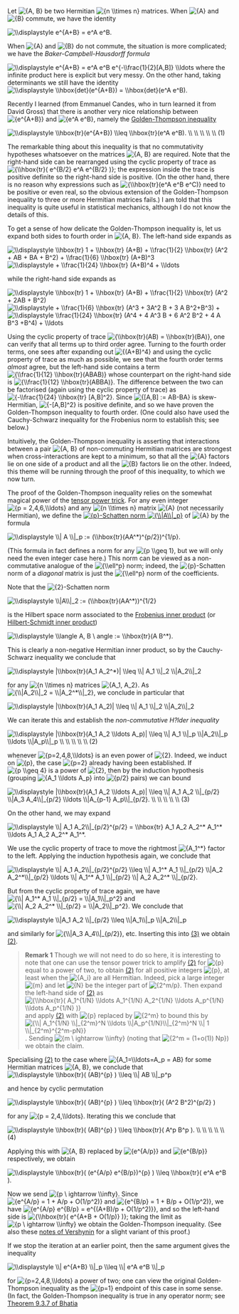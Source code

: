Let <img title="{A, B}" src="http://l.wordpress.com/latex.php?latex=%7BA%2C+B%7D&amp;bg=ffffff&amp;fg=000000&amp;s=0" alt="{A, B}" /> be two Hermitian <img title="{n \\times n}" src="http://l.wordpress.com/latex.php?latex=%7Bn+%5Ctimes+n%7D&amp;bg=ffffff&amp;fg=000000&amp;s=0" alt="{n \\times n}" /> matrices. When <img title="{A}" src="http://l.wordpress.com/latex.php?latex=%7BA%7D&amp;bg=ffffff&amp;fg=000000&amp;s=0" alt="{A}" /> and <img title="{B}" src="http://l.wordpress.com/latex.php?latex=%7BB%7D&amp;bg=ffffff&amp;fg=000000&amp;s=0" alt="{B}" /> commute, we have the identity

<img title="\\displaystyle  e^{A+B} =  e^A e^B." src="http://l.wordpress.com/latex.php?latex=%5Cdisplaystyle++e%5E%7BA%2BB%7D+%3D+e%5EA+e%5EB.&amp;bg=ffffff&amp;fg=000000&amp;s=0" alt="\\displaystyle  e^{A+B} = e^A e^B." />

When <img title="{A}" src="http://l.wordpress.com/latex.php?latex=%7BA%7D&amp;bg=ffffff&amp;fg=000000&amp;s=0" alt="{A}" /> and <img title="{B}" src="http://l.wordpress.com/latex.php?latex=%7BB%7D&amp;bg=ffffff&amp;fg=000000&amp;s=0" alt="{B}" /> do not commute, the situation is  more complicated; we have the <em>Baker-Campbell-Hausdorff formula</em>

<em> </em>

<img title="\\displaystyle  e^{A+B} = e^A e^B e^{-\\frac{1}{2}[A,B]} \\ldots" src="http://l.wordpress.com/latex.php?latex=%5Cdisplaystyle++e%5E%7BA%2BB%7D+%3D+e%5EA+e%5EB+e%5E%7B-%5Cfrac%7B1%7D%7B2%7D%5BA%2CB%5D%7D+%5Cldots&amp;bg=ffffff&amp;fg=000000&amp;s=0" alt="\\displaystyle  e^{A+B} = e^A e^B e^{-\\frac{1}{2}[A,B]} \\ldots" />
<!--more-->
where the infinite product here is explicit but very messy. On the  other hand, taking determinants we still have the identity

<img title="\\displaystyle  \\hbox{det}(e^{A+B}) = \\hbox{det}(e^A e^B)." src="http://l.wordpress.com/latex.php?latex=%5Cdisplaystyle++%5Chbox%7Bdet%7D%28e%5E%7BA%2BB%7D%29+%3D+%5Chbox%7Bdet%7D%28e%5EA+e%5EB%29.&amp;bg=ffffff&amp;fg=000000&amp;s=0" alt="\\displaystyle  \\hbox{det}(e^{A+B}) = \\hbox{det}(e^A e^B)." />

Recently I learned (from Emmanuel Candes, who in turn learned it  from David Gross) that there is another very nice relationship between <img title="{e^{A+B}}" src="http://l.wordpress.com/latex.php?latex=%7Be%5E%7BA%2BB%7D%7D&amp;bg=ffffff&amp;fg=000000&amp;s=0" alt="{e^{A+B}}" /> and <img title="{e^A e^B}" src="http://l.wordpress.com/latex.php?latex=%7Be%5EA+e%5EB%7D&amp;bg=ffffff&amp;fg=000000&amp;s=0" alt="{e^A e^B}" />, namely the <a href="http://en.wikipedia.org/wiki/Golden%E2%80%93Thompson_inequality">Golden-Thompson  inequality</a> <a name="amanor"> </a>

<a name="amanor"><img title="\\displaystyle  \\hbox{tr}(e^{A+B}) \\leq \\hbox{tr}(e^A  e^B). \\ \\ \\ \\ \\ (1)" src="http://l.wordpress.com/latex.php?latex=%5Cdisplaystyle++%5Chbox%7Btr%7D%28e%5E%7BA%2BB%7D%29+%5Cleq+%5Chbox%7Btr%7D%28e%5EA+e%5EB%29.+%5C+%5C+%5C+%5C+%5C+%281%29&amp;bg=ffffff&amp;fg=000000&amp;s=0" alt="\\displaystyle  \\hbox{tr}(e^{A+B}) \\leq \\hbox{tr}(e^A e^B). \\ \\ \\ \\  \\ (1)" /></a>

The remarkable thing about this inequality is that no commutativity  hypotheses whatsoever on the matrices <img title="{A, B}" src="http://l.wordpress.com/latex.php?latex=%7BA%2C+B%7D&amp;bg=ffffff&amp;fg=000000&amp;s=0" alt="{A, B}" /> are required. Note that the  right-hand side can be rearranged using the cyclic property of trace as <img title="{\\hbox{tr}( e^{B/2} e^A  e^{B/2} )}" src="http://l.wordpress.com/latex.php?latex=%7B%5Chbox%7Btr%7D%28+e%5E%7BB%2F2%7D+e%5EA+e%5E%7BB%2F2%7D+%29%7D&amp;bg=ffffff&amp;fg=000000&amp;s=0" alt="{\\hbox{tr}( e^{B/2} e^A e^{B/2} )}" />; the expression inside the trace is positive  definite so the right-hand side is positive. (On the other hand, there  is no reason why expressions such as <img title="{\\hbox{tr}(e^A e^B e^C)}" src="http://l.wordpress.com/latex.php?latex=%7B%5Chbox%7Btr%7D%28e%5EA+e%5EB+e%5EC%29%7D&amp;bg=ffffff&amp;fg=000000&amp;s=0" alt="{\\hbox{tr}(e^A e^B e^C)}" /> need to be positive or even real, so the obvious  extension of the Golden-Thompson inequality to three or more Hermitian  matrices fails.) I am told that this inequality is quite useful in  statistical mechanics, although I do not know the details of this.

To get a sense of how delicate the Golden-Thompson inequality is, let us  expand both sides to fourth order in <img title="{A, B}" src="http://l.wordpress.com/latex.php?latex=%7BA%2C+B%7D&amp;bg=ffffff&amp;fg=000000&amp;s=0" alt="{A, B}" />. The left-hand side expands  as

<img title="\\displaystyle  \\hbox{tr} 1 + \\hbox{tr} (A+B) + \\frac{1}{2}  \\hbox{tr} (A^2 + AB + BA + B^2) + \\frac{1}{6} \\hbox{tr} (A+B)^3 " src="http://l.wordpress.com/latex.php?latex=%5Cdisplaystyle++%5Chbox%7Btr%7D+1+%2B+%5Chbox%7Btr%7D+%28A%2BB%29+%2B+%5Cfrac%7B1%7D%7B2%7D+%5Chbox%7Btr%7D+%28A%5E2+%2B+AB+%2B+BA+%2B+B%5E2%29+%2B+%5Cfrac%7B1%7D%7B6%7D+%5Chbox%7Btr%7D+%28A%2BB%29%5E3+&amp;bg=ffffff&amp;fg=000000&amp;s=0" alt="\\displaystyle  \\hbox{tr} 1 + \\hbox{tr} (A+B) + \\frac{1}{2}  \\hbox{tr} (A^2 + AB + BA + B^2) + \\frac{1}{6} \\hbox{tr} (A+B)^3 " />

<img title="\\displaystyle  + \\frac{1}{24} \\hbox{tr} (A+B)^4 + \\ldots" src="http://l.wordpress.com/latex.php?latex=%5Cdisplaystyle++%2B+%5Cfrac%7B1%7D%7B24%7D+%5Chbox%7Btr%7D+%28A%2BB%29%5E4+%2B+%5Cldots&amp;bg=ffffff&amp;fg=000000&amp;s=0" alt="\\displaystyle  + \\frac{1}{24} \\hbox{tr} (A+B)^4 + \\ldots" />

while the right-hand side expands as

<img title="\\displaystyle  \\hbox{tr} 1 +  \\hbox{tr} (A+B) + \\frac{1}{2} \\hbox{tr} (A^2 + 2AB + B^2) " src="http://l.wordpress.com/latex.php?latex=%5Cdisplaystyle++%5Chbox%7Btr%7D+1+%2B+%5Chbox%7Btr%7D+%28A%2BB%29+%2B+%5Cfrac%7B1%7D%7B2%7D+%5Chbox%7Btr%7D+%28A%5E2+%2B+2AB+%2B+B%5E2%29+&amp;bg=ffffff&amp;fg=000000&amp;s=0" alt="\\displaystyle  \\hbox{tr} 1 + \\hbox{tr} (A+B) + \\frac{1}{2}  \\hbox{tr} (A^2 + 2AB + B^2) " />

<img title="\\displaystyle  + \\frac{1}{6} \\hbox{tr} (A^3 + 3A^2 B  + 3 A B^2+B^3) + " src="http://l.wordpress.com/latex.php?latex=%5Cdisplaystyle++%2B+%5Cfrac%7B1%7D%7B6%7D+%5Chbox%7Btr%7D+%28A%5E3+%2B+3A%5E2+B+%2B+3+A+B%5E2%2BB%5E3%29+%2B+&amp;bg=ffffff&amp;fg=000000&amp;s=0" alt="\\displaystyle  + \\frac{1}{6} \\hbox{tr} (A^3 + 3A^2 B + 3 A  B^2+B^3) + " />

<img title="\\displaystyle  \\frac{1}{24} \\hbox{tr}  (A^4 + 4 A^3 B + 6 A^2 B^2 + 4 A B^3 +B^4) + \\ldots" src="http://l.wordpress.com/latex.php?latex=%5Cdisplaystyle++%5Cfrac%7B1%7D%7B24%7D+%5Chbox%7Btr%7D+%28A%5E4+%2B+4+A%5E3+B+%2B+6+A%5E2+B%5E2+%2B+4+A+B%5E3+%2BB%5E4%29+%2B+%5Cldots&amp;bg=ffffff&amp;fg=000000&amp;s=0" alt="\\displaystyle  \\frac{1}{24} \\hbox{tr} (A^4 + 4 A^3 B + 6 A^2 B^2 +  4 A B^3 +B^4) + \\ldots" />

Using the cyclic property of trace <img title="{\\hbox{tr}(AB) =  \\hbox{tr}(BA)}" src="http://l.wordpress.com/latex.php?latex=%7B%5Chbox%7Btr%7D%28AB%29+%3D+%5Chbox%7Btr%7D%28BA%29%7D&amp;bg=ffffff&amp;fg=000000&amp;s=0" alt="{\\hbox{tr}(AB) = \\hbox{tr}(BA)}" />, one can verify that all terms up to  third order agree. Turning to the fourth order terms, one sees after  expanding out <img title="{(A+B)^4}" src="http://l.wordpress.com/latex.php?latex=%7B%28A%2BB%29%5E4%7D&amp;bg=ffffff&amp;fg=000000&amp;s=0" alt="{(A+B)^4}" /> and using the cyclic  property of trace as much as possible, we see that the fourth order  terms <em>almost</em> agree, but the left-hand side contains a term <img title="{\\frac{1}{12}  \\hbox{tr}(ABAB)}" src="http://l.wordpress.com/latex.php?latex=%7B%5Cfrac%7B1%7D%7B12%7D+%5Chbox%7Btr%7D%28ABAB%29%7D&amp;bg=ffffff&amp;fg=000000&amp;s=0" alt="{\\frac{1}{12} \\hbox{tr}(ABAB)}" /> whose counterpart on the right-hand  side is <img title="{\\frac{1}{12}  \\hbox{tr}(ABBA)}" src="http://l.wordpress.com/latex.php?latex=%7B%5Cfrac%7B1%7D%7B12%7D+%5Chbox%7Btr%7D%28ABBA%29%7D&amp;bg=ffffff&amp;fg=000000&amp;s=0" alt="{\\frac{1}{12} \\hbox{tr}(ABBA)}" />. The difference between the two can be  factorised (again using the cyclic property of trace) as <img title="{-\\frac{1}{24} \\hbox{tr}  [A,B]^2}" src="http://l.wordpress.com/latex.php?latex=%7B-%5Cfrac%7B1%7D%7B24%7D+%5Chbox%7Btr%7D+%5BA%2CB%5D%5E2%7D&amp;bg=ffffff&amp;fg=000000&amp;s=0" alt="{-\\frac{1}{24} \\hbox{tr} [A,B]^2}" />. Since <img title="{[A,B] := AB-BA}" src="http://l.wordpress.com/latex.php?latex=%7B%5BA%2CB%5D+%3A%3D+AB-BA%7D&amp;bg=ffffff&amp;fg=000000&amp;s=0" alt="{[A,B] := AB-BA}" /> is  skew-Hermitian, <img title="{-[A,B]^2}" src="http://l.wordpress.com/latex.php?latex=%7B-%5BA%2CB%5D%5E2%7D&amp;bg=ffffff&amp;fg=000000&amp;s=0" alt="{-[A,B]^2}" /> is positive  definite, and so we have proven the Golden-Thompson inequality to fourth  order. (One could also have used the Cauchy-Schwarz inequality for the  Frobenius norm to establish this; see below.)

Intuitively, the Golden-Thompson inequality is asserting that  interactions between a pair <img title="{A, B}" src="http://l.wordpress.com/latex.php?latex=%7BA%2C+B%7D&amp;bg=ffffff&amp;fg=000000&amp;s=0" alt="{A, B}" /> of non-commuting Hermitian  matrices are strongest when cross-interactions are kept to a minimum, so  that all the <img title="{A}" src="http://l.wordpress.com/latex.php?latex=%7BA%7D&amp;bg=ffffff&amp;fg=000000&amp;s=0" alt="{A}" /> factors lie on one side of a  product and all the <img title="{B}" src="http://l.wordpress.com/latex.php?latex=%7BB%7D&amp;bg=ffffff&amp;fg=000000&amp;s=0" alt="{B}" /> factors lie on the other. Indeed,  this theme will be running through the proof of this inequality, to  which we now turn.

The proof of the Golden-Thompson inequality relies on the somewhat  magical power of the <a href="http://www.tricki.org/article/The_tensor_power_trick">tensor power  trick</a>. For any even integer <img title="{p = 2,4,6,\\ldots}" src="http://l.wordpress.com/latex.php?latex=%7Bp+%3D+2%2C4%2C6%2C%5Cldots%7D&amp;bg=ffffff&amp;fg=000000&amp;s=0" alt="{p = 2,4,6,\\ldots}" /> and  any <img title="{n \\times n}" src="http://l.wordpress.com/latex.php?latex=%7Bn+%5Ctimes+n%7D&amp;bg=ffffff&amp;fg=000000&amp;s=0" alt="{n \\times n}" /> matrix <img title="{A}" src="http://l.wordpress.com/latex.php?latex=%7BA%7D&amp;bg=ffffff&amp;fg=000000&amp;s=0" alt="{A}" /> (not necessarily Hermitian), we  define the <a href="http://en.wikipedia.org/wiki/Schatten_norm"><img title="{p}" src="http://l.wordpress.com/latex.php?latex=%7Bp%7D&amp;bg=ffffff&amp;fg=000000&amp;s=0" alt="{p}" />-Schatten norm <img title="{\\|A\\|_p}" src="http://l.wordpress.com/latex.php?latex=%7B%5C%7CA%5C%7C_p%7D&amp;bg=ffffff&amp;fg=000000&amp;s=0" alt="{\\|A\\|_p}" /></a> of <img title="{A}" src="http://l.wordpress.com/latex.php?latex=%7BA%7D&amp;bg=ffffff&amp;fg=000000&amp;s=0" alt="{A}" /> by the formula

<img title="\\displaystyle  \\| A \\|_p := (\\hbox{tr}(AA^*)^{p/2})^{1/p}." src="http://l.wordpress.com/latex.php?latex=%5Cdisplaystyle++%5C%7C+A+%5C%7C_p+%3A%3D+%28%5Chbox%7Btr%7D%28AA%5E%2A%29%5E%7Bp%2F2%7D%29%5E%7B1%2Fp%7D.&amp;bg=ffffff&amp;fg=000000&amp;s=0" alt="\\displaystyle  \\| A \\|_p := (\\hbox{tr}(AA^*)^{p/2})^{1/p}." />

(This formula in fact defines a norm for any <img title="{p \\geq 1}" src="http://l.wordpress.com/latex.php?latex=%7Bp+%5Cgeq+1%7D&amp;bg=ffffff&amp;fg=000000&amp;s=0" alt="{p \\geq 1}" />, but we will only  need the even integer case here.) This norm can be viewed as a  non-commutative analogue of the <img title="{\\ell^p}" src="http://l.wordpress.com/latex.php?latex=%7B%5Cell%5Ep%7D&amp;bg=ffffff&amp;fg=000000&amp;s=0" alt="{\\ell^p}" /> norm; indeed, the <img title="{p}" src="http://l.wordpress.com/latex.php?latex=%7Bp%7D&amp;bg=ffffff&amp;fg=000000&amp;s=0" alt="{p}" />-Schatten norm of a <em>diagonal</em> matrix is just the <img title="{\\ell^p}" src="http://l.wordpress.com/latex.php?latex=%7B%5Cell%5Ep%7D&amp;bg=ffffff&amp;fg=000000&amp;s=0" alt="{\\ell^p}" /> norm of the  coefficients.

Note that the <img title="{2}" src="http://l.wordpress.com/latex.php?latex=%7B2%7D&amp;bg=ffffff&amp;fg=000000&amp;s=0" alt="{2}" />-Schatten norm

<img title="\\displaystyle  \\|A\\|_2 := (\\hbox{tr}(AA^*))^{1/2}" src="http://l.wordpress.com/latex.php?latex=%5Cdisplaystyle++%5C%7CA%5C%7C_2+%3A%3D+%28%5Chbox%7Btr%7D%28AA%5E%2A%29%29%5E%7B1%2F2%7D&amp;bg=ffffff&amp;fg=000000&amp;s=0" alt="\\displaystyle  \\|A\\|_2 := (\\hbox{tr}(AA^*))^{1/2}" />

is the Hilbert space norm associated to the <a href="http://en.wikipedia.org/wiki/Matrix_norm#Frobenius_norm">Frobenius  inner product</a> (or <a href="http://en.wikipedia.org/wiki/Hilbert%E2%80%93Schmidt_operator">Hilbert-Schmidt  inner product</a>)

<img title="\\displaystyle  \\langle A, B \angle := \\hbox{tr}(A B^*). " src="http://l.wordpress.com/latex.php?latex=%5Cdisplaystyle++%5Clangle+A%2C+B+%5Crangle+%3A%3D+%5Chbox%7Btr%7D%28A+B%5E%2A%29.+&amp;bg=ffffff&amp;fg=000000&amp;s=0" alt="\\displaystyle  \\langle A, B \angle := \\hbox{tr}(A B^*). " />

This is clearly a non-negative Hermitian inner product, so by the  Cauchy-Schwarz inequality we conclude that

<img title="\\displaystyle  |\\hbox{tr}(A_1 A_2^*)| \\leq \\| A_1 \\|_2 \\|A_2\\|_2" src="http://l.wordpress.com/latex.php?latex=%5Cdisplaystyle++%7C%5Chbox%7Btr%7D%28A_1+A_2%5E%2A%29%7C+%5Cleq+%5C%7C+A_1+%5C%7C_2+%5C%7CA_2%5C%7C_2&amp;bg=ffffff&amp;fg=000000&amp;s=0" alt="\\displaystyle  |\\hbox{tr}(A_1 A_2^*)| \\leq \\| A_1 \\|_2 \\|A_2\\|_2" />

for any <img title="{n \\times n}" src="http://l.wordpress.com/latex.php?latex=%7Bn+%5Ctimes+n%7D&amp;bg=ffffff&amp;fg=000000&amp;s=0" alt="{n \\times n}" /> matrices <img title="{A_1, A_2}" src="http://l.wordpress.com/latex.php?latex=%7BA_1%2C+A_2%7D&amp;bg=ffffff&amp;fg=000000&amp;s=0" alt="{A_1, A_2}" />. As <img title="{\\|A_2\\|_2 = \\|A_2^*\\|_2}" src="http://l.wordpress.com/latex.php?latex=%7B%5C%7CA_2%5C%7C_2+%3D+%5C%7CA_2%5E%2A%5C%7C_2%7D&amp;bg=ffffff&amp;fg=000000&amp;s=0" alt="{\\|A_2\\|_2 = \\|A_2^*\\|_2}" />, we conclude in particular that

<img title="\\displaystyle  |\\hbox{tr}(A_1 A_2)| \\leq \\| A_1 \\|_2 \\|A_2\\|_2" src="http://l.wordpress.com/latex.php?latex=%5Cdisplaystyle++%7C%5Chbox%7Btr%7D%28A_1+A_2%29%7C+%5Cleq+%5C%7C+A_1+%5C%7C_2+%5C%7CA_2%5C%7C_2&amp;bg=ffffff&amp;fg=000000&amp;s=0" alt="\\displaystyle  |\\hbox{tr}(A_1 A_2)| \\leq \\| A_1 \\|_2 \\|A_2\\|_2" />

We can iterate this and establish the <em>non-commutative H?lder  inequality</em> <a name="aap0"> </a>

<a name="aap0"><img title="\\displaystyle   |\\hbox{tr}(A_1 A_2 \\ldots A_p)| \\leq \\| A_1 \\|_p \\|A_2\\|_p \\ldots  \\|A_p\\|_p \\ \\ \\ \\ \\ (2)" src="http://l.wordpress.com/latex.php?latex=%5Cdisplaystyle++%7C%5Chbox%7Btr%7D%28A_1+A_2+%5Cldots+A_p%29%7C+%5Cleq+%5C%7C+A_1+%5C%7C_p+%5C%7CA_2%5C%7C_p+%5Cldots+%5C%7CA_p%5C%7C_p+%5C+%5C+%5C+%5C+%5C+%282%29&amp;bg=ffffff&amp;fg=000000&amp;s=0" alt="\\displaystyle  |\\hbox{tr}(A_1 A_2 \\ldots A_p)| \\leq \\| A_1 \\|_p  \\|A_2\\|_p \\ldots \\|A_p\\|_p \\ \\ \\ \\ \\ (2)" /></a>

whenever <img title="{p=2,4,8,\\ldots}" src="http://l.wordpress.com/latex.php?latex=%7Bp%3D2%2C4%2C8%2C%5Cldots%7D&amp;bg=ffffff&amp;fg=000000&amp;s=0" alt="{p=2,4,8,\\ldots}" /> is an  even power of <img title="{2}" src="http://l.wordpress.com/latex.php?latex=%7B2%7D&amp;bg=ffffff&amp;fg=000000&amp;s=0" alt="{2}" />. Indeed, we induct on <img title="{p}" src="http://l.wordpress.com/latex.php?latex=%7Bp%7D&amp;bg=ffffff&amp;fg=000000&amp;s=0" alt="{p}" />, the case <img title="{p=2}" src="http://l.wordpress.com/latex.php?latex=%7Bp%3D2%7D&amp;bg=ffffff&amp;fg=000000&amp;s=0" alt="{p=2}" /> already having been  established. If <img title="{p \\geq 4}" src="http://l.wordpress.com/latex.php?latex=%7Bp+%5Cgeq+4%7D&amp;bg=ffffff&amp;fg=000000&amp;s=0" alt="{p \\geq 4}" /> is a power of <img title="{2}" src="http://l.wordpress.com/latex.php?latex=%7B2%7D&amp;bg=ffffff&amp;fg=000000&amp;s=0" alt="{2}" />, then by the induction hypothesis  (grouping <img title="{A_1 \\ldots A_p}" src="http://l.wordpress.com/latex.php?latex=%7BA_1+%5Cldots+A_p%7D&amp;bg=ffffff&amp;fg=000000&amp;s=0" alt="{A_1 \\ldots A_p}" /> into <img title="{p/2}" src="http://l.wordpress.com/latex.php?latex=%7Bp%2F2%7D&amp;bg=ffffff&amp;fg=000000&amp;s=0" alt="{p/2}" /> pairs) we can bound <a name="aap"> </a>

<a name="aap"><img title="\\displaystyle  |\\hbox{tr}(A_1 A_2 \\ldots A_p)| \\leq \\| A_1 A_2  \\|_{p/2} \\|A_3 A_4\\|_{p/2} \\ldots \\|A_{p-1} A_p\\|_{p/2}. \\ \\ \\ \\ \\ (3)" src="http://l.wordpress.com/latex.php?latex=%5Cdisplaystyle++%7C%5Chbox%7Btr%7D%28A_1+A_2+%5Cldots+A_p%29%7C+%5Cleq+%5C%7C+A_1+A_2+%5C%7C_%7Bp%2F2%7D+%5C%7CA_3+A_4%5C%7C_%7Bp%2F2%7D+%5Cldots+%5C%7CA_%7Bp-1%7D+A_p%5C%7C_%7Bp%2F2%7D.+%5C+%5C+%5C+%5C+%5C+%283%29&amp;bg=ffffff&amp;fg=000000&amp;s=0" alt="\\displaystyle  |\\hbox{tr}(A_1 A_2 \\ldots A_p)| \\leq \\| A_1 A_2  \\|_{p/2} \\|A_3 A_4\\|_{p/2} \\ldots \\|A_{p-1} A_p\\|_{p/2}. \\ \\ \\ \\ \\ (3)" /></a>

On the other hand, we may expand

<img title="\\displaystyle  \\| A_1  A_2\\|_{p/2}^{p/2} = \\hbox{tr} A_1 A_2 A_2^* A_1^* \\ldots A_1 A_2 A_2^*  A_1^*." src="http://l.wordpress.com/latex.php?latex=%5Cdisplaystyle++%5C%7C+A_1+A_2%5C%7C_%7Bp%2F2%7D%5E%7Bp%2F2%7D+%3D+%5Chbox%7Btr%7D+A_1+A_2+A_2%5E%2A+A_1%5E%2A+%5Cldots+A_1+A_2+A_2%5E%2A+A_1%5E%2A.&amp;bg=ffffff&amp;fg=000000&amp;s=0" alt="\\displaystyle  \\| A_1 A_2\\|_{p/2}^{p/2} = \\hbox{tr} A_1 A_2 A_2^*  A_1^* \\ldots A_1 A_2 A_2^* A_1^*." />

We use the cyclic property of trace to move the rightmost <img title="{A_1^*}" src="http://l.wordpress.com/latex.php?latex=%7BA_1%5E%2A%7D&amp;bg=ffffff&amp;fg=000000&amp;s=0" alt="{A_1^*}" /> factor to the left.  Applying the induction hypothesis again, we conclude that

<img title="\\displaystyle  \\| A_1 A_2\\|_{p/2}^{p/2} \\leq \\| A_1^*  A_1 \\|_{p/2} \\|A_2 A_2^*\\|_{p/2} \\ldots \\| A_1^* A_1 \\|_{p/2} \\| A_2  A_2^* \\|_{p/2}." src="http://l.wordpress.com/latex.php?latex=%5Cdisplaystyle++%5C%7C+A_1+A_2%5C%7C_%7Bp%2F2%7D%5E%7Bp%2F2%7D+%5Cleq+%5C%7C+A_1%5E%2A+A_1+%5C%7C_%7Bp%2F2%7D+%5C%7CA_2+A_2%5E%2A%5C%7C_%7Bp%2F2%7D+%5Cldots+%5C%7C+A_1%5E%2A+A_1+%5C%7C_%7Bp%2F2%7D+%5C%7C+A_2+A_2%5E%2A+%5C%7C_%7Bp%2F2%7D.&amp;bg=ffffff&amp;fg=000000&amp;s=0" alt="\\displaystyle  \\| A_1 A_2\\|_{p/2}^{p/2} \\leq \\| A_1^* A_1 \\|_{p/2}  \\|A_2 A_2^*\\|_{p/2} \\ldots \\| A_1^* A_1 \\|_{p/2} \\| A_2 A_2^*  \\|_{p/2}." />

But from the cyclic property of trace again, we have <img title="{\\| A_1^* A_1  \\|_{p/2} = \\|A_1\\|_p^2}" src="http://l.wordpress.com/latex.php?latex=%7B%5C%7C+A_1%5E%2A+A_1+%5C%7C_%7Bp%2F2%7D+%3D+%5C%7CA_1%5C%7C_p%5E2%7D&amp;bg=ffffff&amp;fg=000000&amp;s=0" alt="{\\| A_1^* A_1 \\|_{p/2} = \\|A_1\\|_p^2}" /> and <img title="{\\| A_2 A_2^*  \\|_{p/2} = \\|A_2\\|_p^2}" src="http://l.wordpress.com/latex.php?latex=%7B%5C%7C+A_2+A_2%5E%2A+%5C%7C_%7Bp%2F2%7D+%3D+%5C%7CA_2%5C%7C_p%5E2%7D&amp;bg=ffffff&amp;fg=000000&amp;s=0" alt="{\\| A_2 A_2^* \\|_{p/2} = \\|A_2\\|_p^2}" />. We conclude that

<img title="\\displaystyle  \\|A_1 A_2 \\|_{p/2} \\leq \\|A_1\\|_p \\|A_2\\|_p" src="http://l.wordpress.com/latex.php?latex=%5Cdisplaystyle++%5C%7CA_1+A_2+%5C%7C_%7Bp%2F2%7D+%5Cleq+%5C%7CA_1%5C%7C_p+%5C%7CA_2%5C%7C_p&amp;bg=ffffff&amp;fg=000000&amp;s=0" alt="\\displaystyle  \\|A_1 A_2 \\|_{p/2} \\leq \\|A_1\\|_p \\|A_2\\|_p" />

and similarly for <img title="{\\|A_3 A_4\\|_{p/2}}" src="http://l.wordpress.com/latex.php?latex=%7B%5C%7CA_3+A_4%5C%7C_%7Bp%2F2%7D%7D&amp;bg=ffffff&amp;fg=000000&amp;s=0" alt="{\\|A_3 A_4\\|_{p/2}}" />,  etc. Inserting this into <a href="http://terrytao.wordpress.com/2010/07/15/the-golden-thompson-inequality/#aap">(3)</a> we obtain <a href="http://terrytao.wordpress.com/2010/07/15/the-golden-thompson-inequality/#aap0">(2)</a>.
<blockquote><strong>Remark 1</strong> Though we will not need to do so here,  it is interesting to note that one can use the tensor power trick to  amplify <a href="http://terrytao.wordpress.com/2010/07/15/the-golden-thompson-inequality/#aap0">(2)</a> for <img title="{p}" src="http://l.wordpress.com/latex.php?latex=%7Bp%7D&amp;bg=ffffff&amp;fg=000000&amp;s=0" alt="{p}" /> equal to a power of two, to obtain  <a href="http://terrytao.wordpress.com/2010/07/15/the-golden-thompson-inequality/#aap0">(2)</a> for all positive integers <img title="{p}" src="http://l.wordpress.com/latex.php?latex=%7Bp%7D&amp;bg=ffffff&amp;fg=000000&amp;s=0" alt="{p}" />, at least when the <img title="{A_i}" src="http://l.wordpress.com/latex.php?latex=%7BA_i%7D&amp;bg=ffffff&amp;fg=000000&amp;s=0" alt="{A_i}" /> are all Hermitian. Indeed,  pick a large integer <img title="{m}" src="http://l.wordpress.com/latex.php?latex=%7Bm%7D&amp;bg=ffffff&amp;fg=000000&amp;s=0" alt="{m}" /> and let <img title="{N}" src="http://l.wordpress.com/latex.php?latex=%7BN%7D&amp;bg=ffffff&amp;fg=000000&amp;s=0" alt="{N}" /> be the integer part of <img title="{2^m/p}" src="http://l.wordpress.com/latex.php?latex=%7B2%5Em%2Fp%7D&amp;bg=ffffff&amp;fg=000000&amp;s=0" alt="{2^m/p}" />. Then expand the left-hand  side of <a href="http://terrytao.wordpress.com/2010/07/15/the-golden-thompson-inequality/#aap0">(2)</a> as <img title="{\\hbox{tr}( A_1^{1/N} \\ldots A_1^{1/N}  A_2^{1/N} \\ldots A_p^{1/N} \\ldots A_p^{1/N} )}" src="http://l.wordpress.com/latex.php?latex=%7B%5Chbox%7Btr%7D%28+A_1%5E%7B1%2FN%7D+%5Cldots+A_1%5E%7B1%2FN%7D+A_2%5E%7B1%2FN%7D+%5Cldots+A_p%5E%7B1%2FN%7D+%5Cldots+A_p%5E%7B1%2FN%7D+%29%7D&amp;bg=ffffff&amp;fg=000000&amp;s=0" alt="{\\hbox{tr}( A_1^{1/N} \\ldots A_1^{1/N} A_2^{1/N} \\ldots A_p^{1/N}  \\ldots A_p^{1/N} )}" /> and apply  <a href="http://terrytao.wordpress.com/2010/07/15/the-golden-thompson-inequality/#aap0">(2)</a> with <img title="{p}" src="http://l.wordpress.com/latex.php?latex=%7Bp%7D&amp;bg=ffffff&amp;fg=000000&amp;s=0" alt="{p}" /> replaced by <img title="{2^m}" src="http://l.wordpress.com/latex.php?latex=%7B2%5Em%7D&amp;bg=ffffff&amp;fg=000000&amp;s=0" alt="{2^m}" /> to bound this by <img title="{\\| A_1^{1/N} \\|_{2^m}^N \\ldots  \\|A_p^{1/N}\\|_{2^m}^N \\| 1 \\|_{2^m}^{2^m-pN}}" src="http://l.wordpress.com/latex.php?latex=%7B%5C%7C+A_1%5E%7B1%2FN%7D+%5C%7C_%7B2%5Em%7D%5EN+%5Cldots+%5C%7CA_p%5E%7B1%2FN%7D%5C%7C_%7B2%5Em%7D%5EN+%5C%7C+1+%5C%7C_%7B2%5Em%7D%5E%7B2%5Em-pN%7D%7D&amp;bg=ffffff&amp;fg=000000&amp;s=0" alt="{\\| A_1^{1/N} \\|_{2^m}^N \\ldots \\|A_p^{1/N}\\|_{2^m}^N \\| 1  \\|_{2^m}^{2^m-pN}}" />. Sending <img title="{m \ightarrow \\infty}" src="http://l.wordpress.com/latex.php?latex=%7Bm+%5Crightarrow+%5Cinfty%7D&amp;bg=ffffff&amp;fg=000000&amp;s=0" alt="{m \ightarrow \\infty}" /> (noting that <img title="{2^m = (1+o(1)) Np}" src="http://l.wordpress.com/latex.php?latex=%7B2%5Em+%3D+%281%2Bo%281%29%29+Np%7D&amp;bg=ffffff&amp;fg=000000&amp;s=0" alt="{2^m = (1+o(1)) Np}" />)  we obtain the claim.</blockquote>
Specialising <a href="http://terrytao.wordpress.com/2010/07/15/the-golden-thompson-inequality/#aap0">(2)</a> to the case where <img title="{A_1=\\ldots=A_p = AB}" src="http://l.wordpress.com/latex.php?latex=%7BA_1%3D%5Cldots%3DA_p+%3D+AB%7D&amp;bg=ffffff&amp;fg=000000&amp;s=0" alt="{A_1=\\ldots=A_p = AB}" /> for some Hermitian matrices <img title="{A, B}" src="http://l.wordpress.com/latex.php?latex=%7BA%2C+B%7D&amp;bg=ffffff&amp;fg=000000&amp;s=0" alt="{A, B}" />, we conclude that

<img title="\\displaystyle  \\hbox{tr}( (AB)^{p} ) \\leq \\| AB \\|_p^p " src="http://l.wordpress.com/latex.php?latex=%5Cdisplaystyle++%5Chbox%7Btr%7D%28+%28AB%29%5E%7Bp%7D+%29+%5Cleq+%5C%7C+AB+%5C%7C_p%5Ep+&amp;bg=ffffff&amp;fg=000000&amp;s=0" alt="\\displaystyle  \\hbox{tr}( (AB)^{p} ) \\leq \\| AB \\|_p^p " />

and hence by cyclic permutation

<img title="\\displaystyle  \\hbox{tr}( (AB)^{p} ) \\leq  \\hbox{tr}( (A^2 B^2)^{p/2} ) " src="http://l.wordpress.com/latex.php?latex=%5Cdisplaystyle++%5Chbox%7Btr%7D%28+%28AB%29%5E%7Bp%7D+%29+%5Cleq+%5Chbox%7Btr%7D%28+%28A%5E2+B%5E2%29%5E%7Bp%2F2%7D+%29+&amp;bg=ffffff&amp;fg=000000&amp;s=0" alt="\\displaystyle  \\hbox{tr}( (AB)^{p} ) \\leq \\hbox{tr}( (A^2  B^2)^{p/2} ) " />

for any <img title="{p = 2,4,\\ldots}" src="http://l.wordpress.com/latex.php?latex=%7Bp+%3D+2%2C4%2C%5Cldots%7D&amp;bg=ffffff&amp;fg=000000&amp;s=0" alt="{p = 2,4,\\ldots}" />.  Iterating this we conclude that <a name="itero"> </a>

<a name="itero"><img title="\\displaystyle  \\hbox{tr}( (AB)^{p} ) \\leq \\hbox{tr}(  A^p B^p ). \\ \\ \\ \\ \\ (4)" src="http://l.wordpress.com/latex.php?latex=%5Cdisplaystyle++%5Chbox%7Btr%7D%28+%28AB%29%5E%7Bp%7D+%29+%5Cleq+%5Chbox%7Btr%7D%28+A%5Ep+B%5Ep+%29.+%5C+%5C+%5C+%5C+%5C+%284%29&amp;bg=ffffff&amp;fg=000000&amp;s=0" alt="\\displaystyle  \\hbox{tr}( (AB)^{p} ) \\leq \\hbox{tr}( A^p B^p ). \\ \\  \\ \\ \\ (4)" /></a>

Applying this with <img title="{A, B}" src="http://l.wordpress.com/latex.php?latex=%7BA%2C+B%7D&amp;bg=ffffff&amp;fg=000000&amp;s=0" alt="{A, B}" /> replaced by <img title="{e^{A/p}}" src="http://l.wordpress.com/latex.php?latex=%7Be%5E%7BA%2Fp%7D%7D&amp;bg=ffffff&amp;fg=000000&amp;s=0" alt="{e^{A/p}}" /> and <img title="{e^{B/p}}" src="http://l.wordpress.com/latex.php?latex=%7Be%5E%7BB%2Fp%7D%7D&amp;bg=ffffff&amp;fg=000000&amp;s=0" alt="{e^{B/p}}" /> respectively, we  obtain

<img title="\\displaystyle  \\hbox{tr}( (e^{A/p} e^{B/p})^{p} )  \\leq \\hbox{tr}( e^A e^B )." src="http://l.wordpress.com/latex.php?latex=%5Cdisplaystyle++%5Chbox%7Btr%7D%28+%28e%5E%7BA%2Fp%7D+e%5E%7BB%2Fp%7D%29%5E%7Bp%7D+%29+%5Cleq+%5Chbox%7Btr%7D%28+e%5EA+e%5EB+%29.&amp;bg=ffffff&amp;fg=000000&amp;s=0" alt="\\displaystyle  \\hbox{tr}( (e^{A/p} e^{B/p})^{p} ) \\leq \\hbox{tr}(  e^A e^B )." />

Now we send <img title="{p \ightarrow \\infty}" src="http://l.wordpress.com/latex.php?latex=%7Bp+%5Crightarrow+%5Cinfty%7D&amp;bg=ffffff&amp;fg=000000&amp;s=0" alt="{p \ightarrow \\infty}" />. Since <img title="{e^{A/p} = 1 + A/p +  O(1/p^2)}" src="http://l.wordpress.com/latex.php?latex=%7Be%5E%7BA%2Fp%7D+%3D+1+%2B+A%2Fp+%2B+O%281%2Fp%5E2%29%7D&amp;bg=ffffff&amp;fg=000000&amp;s=0" alt="{e^{A/p} = 1 + A/p + O(1/p^2)}" /> and <img title="{e^{B/p} = 1 + B/p +  O(1/p^2)}" src="http://l.wordpress.com/latex.php?latex=%7Be%5E%7BB%2Fp%7D+%3D+1+%2B+B%2Fp+%2B+O%281%2Fp%5E2%29%7D&amp;bg=ffffff&amp;fg=000000&amp;s=0" alt="{e^{B/p} = 1 + B/p + O(1/p^2)}" />, we have <img title="{e^{A/p}  e^{B/p} = e^{(A+B)/p + O(1/p^2)}}" src="http://l.wordpress.com/latex.php?latex=%7Be%5E%7BA%2Fp%7D+e%5E%7BB%2Fp%7D+%3D+e%5E%7B%28A%2BB%29%2Fp+%2B+O%281%2Fp%5E2%29%7D%7D&amp;bg=ffffff&amp;fg=000000&amp;s=0" alt="{e^{A/p} e^{B/p} = e^{(A+B)/p + O(1/p^2)}}" />, and so the left-hand  side is <img title="{\\hbox{tr}( e^{A+B +  O(1/p)} )}" src="http://l.wordpress.com/latex.php?latex=%7B%5Chbox%7Btr%7D%28+e%5E%7BA%2BB+%2B+O%281%2Fp%29%7D+%29%7D&amp;bg=ffffff&amp;fg=000000&amp;s=0" alt="{\\hbox{tr}( e^{A+B + O(1/p)} )}" />; taking the limit as <img title="{p \ightarrow \\infty}" src="http://l.wordpress.com/latex.php?latex=%7Bp+%5Crightarrow+%5Cinfty%7D&amp;bg=ffffff&amp;fg=000000&amp;s=0" alt="{p \ightarrow \\infty}" /> we obtain the Golden-Thompson inequality. (See also these  <a href="http://www-personal.umich.edu/%7Eromanv/teaching/reading-group/golden-thompson.pdf">notes  of Vershynin</a> for a slight variant of this proof.)

If we stop the iteration at an earlier point, then the same argument  gives the inequality

<img title="\\displaystyle  \\| e^{A+B} \\|_p \\leq \\| e^A e^B \\|_p" src="http://l.wordpress.com/latex.php?latex=%5Cdisplaystyle++%5C%7C+e%5E%7BA%2BB%7D+%5C%7C_p+%5Cleq+%5C%7C+e%5EA+e%5EB+%5C%7C_p&amp;bg=ffffff&amp;fg=000000&amp;s=0" alt="\\displaystyle  \\| e^{A+B} \\|_p \\leq \\| e^A e^B \\|_p" />

for <img title="{p=2,4,8,\\ldots}" src="http://l.wordpress.com/latex.php?latex=%7Bp%3D2%2C4%2C8%2C%5Cldots%7D&amp;bg=ffffff&amp;fg=000000&amp;s=0" alt="{p=2,4,8,\\ldots}" /> a power  of two; one can view the original Golden-Thompson inequality as the <img title="{p=1}" src="http://l.wordpress.com/latex.php?latex=%7Bp%3D1%7D&amp;bg=ffffff&amp;fg=000000&amp;s=0" alt="{p=1}" /> endpoint of this case in some  sense. (In fact, the Golden-Thompson inequality is true in any operator  norm; see <a href="http://www.ams.org/mathscinet-getitem?mr=1477662">Theorem  9.3.7 of Bhatia